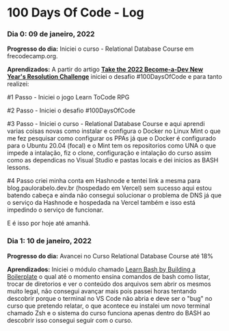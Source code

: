 # 100 Days Of Code - Log

### Dia 0: 09 de janeiro, 2022
**Progresso do dia:** Iniciei o curso - Relational Database Course em frecodecamp.org.

**Aprendizados:** A partir do artigo [**Take the 2022 Become-a-Dev New Year's Resolution Challenge**](https://www.freecodecamp.org/news/2022-become-a-dev-new-years-resolution-challenge/) iniciei o desafio #100DaysOfCode e para tanto realizei:

#1 Passo - Iniciei o jogo Learn ToCode RPG

#2 Passo - Iniciei o desafio #100DaysOfCode

#3 Passo - Iniciei o curso -  Relational Database Course e aqui aprendi varias coisas novas como instalar e configura o Docker no Linux Mint o que me fez pesquisar como configurar os PPAs já que o Docker é configurado para o Ubuntu 20.04 (focal) e o Mint tem os repositorios como UNA o que impede a intalação, fiz o clone,  configuração e intalação do curso assim como as dependicas no Visual Studio e pastas locais e dei inicios as BASH lessons.

#4 Passo criei minha conta em Hashnode e tentei link a mesma para blog.paulorabelo.dev.br (hospedado em Vercel) sem sucesso aqui estou batendo cabeça e ainda não consegui solucionar o problema de DNS já que o serviço da Hashnode e hospedada na Vercel também e isso está impedindo o serviço de funcionar.

E é isso por hoje até amanhã.



### Dia 1: 10 de janeiro, 2022

**Progresso do dia:** Avancei no Curso Relational Database Course até 18%

**Aprendizados:** Iniciei o módulo chamado [Learn Bash by Building a Boilerplate](https://www.freecodecamp.org/news/how-to-run-freecodecamps-relational-databases-curriculum-using-docker-vscode-and-coderoad/#:~:text=to%20start%20it.-,Learn%20Bash%20by%20Building%20a%20Boilerplate,-Learn%20Relational%20Databases) o qual até o momento ensina comandos de bash como listar, trocar de diretorios e ver o conteúdo dos arquivos sem abrir os mesmos muito legal, não consegui avançar mais pois passei horas tentando descobrir porque o terminal no VS Code não abria e deve ser o "bug" no curso que pretendo relatar, o que acontece eu instalei um novo terminal chamado Zsh e o sistema do curso funciona apenas dentro do BASH ao descobrir isso consegui seguir com o curso.
